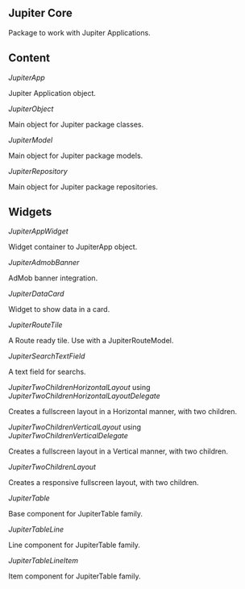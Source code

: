 ## Jupiter Core

Package to work with Jupiter Applications.

## Content

*JupiterApp*

Jupiter Application object.

*JupiterObject*

Main object for Jupiter package classes.


*JupiterModel*

Main object for Jupiter package models.


*JupiterRepository*

Main object for Jupiter package repositories.


## Widgets

*JupiterAppWidget*

Widget container to JupiterApp object.


*JupiterAdmobBanner*

AdMob banner integration.


*JupiterDataCard*

Widget to show data in a card.


*JupiterRouteTile*

A Route ready tile. Use with a JupiterRouteModel.


*JupiterSearchTextField*

A text field for searchs.


*JupiterTwoChildrenHorizontalLayout* using *JupiterTwoChildrenHorizontalLayoutDelegate*

Creates a fullscreen layout in a Horizontal manner, with two children.


*JupiterTwoChildrenVerticalLayout* using *JupiterTwoChildrenVerticalDelegate*

Creates a fullscreen layout in a Vertical manner, with two children.


*JupiterTwoChildrenLayout*

Creates a responsive fullscreen layout, with two children.


*JupiterTable*

Base component for JupiterTable family.


*JupiterTableLine*

Line component for JupiterTable family.


*JupiterTableLineItem*

Item component for JupiterTable family.

